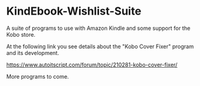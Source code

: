 # KindEbook-Wishlist-Suite
A suite of programs to use with Amazon Kindle and some support for the Kobo store.

At the following link you see details about the "Kobo Cover Fixer" program and its development.

https://www.autoitscript.com/forum/topic/210281-kobo-cover-fixer/

More programs to come.
